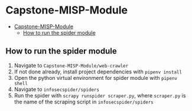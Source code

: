 # Capstone-MISP-Module

- [Capstone-MISP-Module](#capstone-misp-module)
  - [How to run the spider module](#how-to-run-the-spider-module)
## How to run the spider module
1. Navigate to `Capstone-MISP-Module/web-crawler`
2. If not done already, install project dependencies with `pipenv install`
3. Open the python virtual environment for spider module with `pipenv shell`
4. Navigate to `infosecspider/spiders`
5. Run the spider with `scrapy runspider scraper.py`, where `scraper.py` is the name of the scraping script in `infosecspider/spiders`